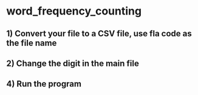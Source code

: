 # word_frequency_counting

## 1) Convert your file to a CSV file, use fla code as the file name
## 2) Change the digit in the main file
## 4) Run the program
